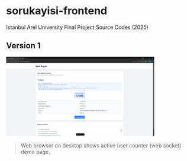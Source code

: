 # sorukayisi-frontend
Istanbul Arel University Final Project Source Codes (2025)

## Version 1

<img src="https://github.com/can61cebi/sorukayisi-frontend/blob/main/images/version1.png" width="400">

> Web browser on desktop shows active user counter (web socket) demo page.